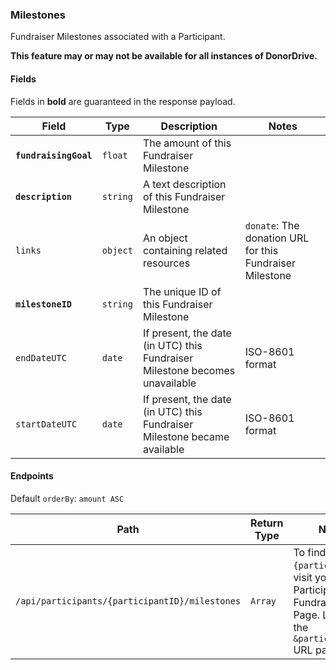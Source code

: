 ### Milestones
Fundraiser Milestones associated with a Participant.

**This feature may or may not be available for all instances of DonorDrive.**

#### Fields

Fields in **bold** are guaranteed in the response payload.

|Field|Type|Description|Notes|
|---|---|---|---|
|**`fundraisingGoal`**|`float`|The amount of this Fundraiser Milestone||
|**`description`**|`string`|A text description of this Fundraiser Milestone||
|`links`|`object`|An object containing related resources|`donate`: The donation URL for this Fundraiser Milestone|
|**`milestoneID`**|`string`|The unique ID of this Fundraiser Milestone||
|`endDateUTC`|`date`|If present, the date (in UTC) this Fundraiser Milestone becomes unavailable|ISO-8601 format|
|`startDateUTC`|`date`|If present, the date (in UTC) this Fundraiser Milestone became available|ISO-8601 format|

#### Endpoints

Default `orderBy`: `amount ASC`

|Path|Return Type|Notes|
|---|---|---|
|`/api/participants/{participantID}/milestones`|`Array`|To find `{participantID}`, visit your Participant's Fundraising Page. Look for the `&participantID=` URL parameter.|